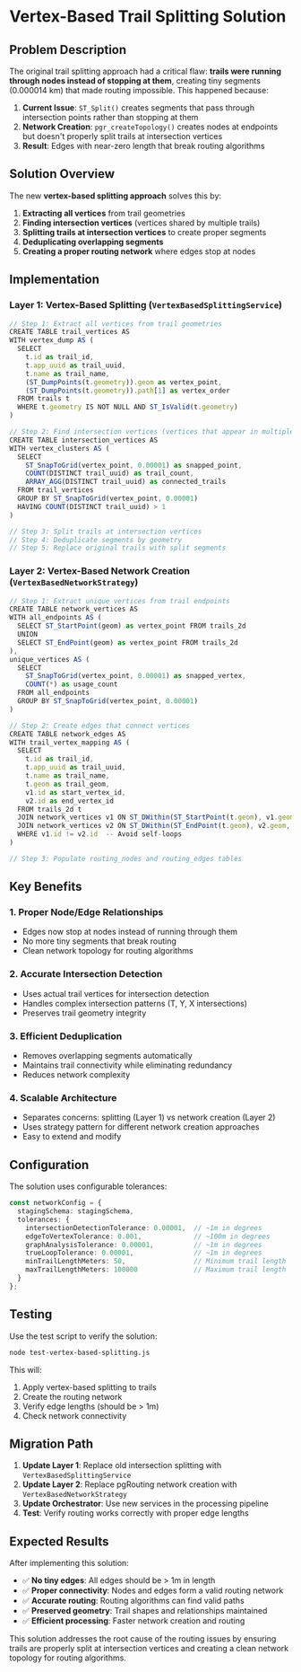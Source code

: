 # Vertex-Based Trail Splitting Solution

## Problem Description

The original trail splitting approach had a critical flaw: **trails were running through nodes instead of stopping at them**, creating tiny segments (0.000014 km) that made routing impossible. This happened because:

1. **Current Issue**: `ST_Split()` creates segments that pass through intersection points rather than stopping at them
2. **Network Creation**: `pgr_createTopology()` creates nodes at endpoints but doesn't properly split trails at intersection vertices
3. **Result**: Edges with near-zero length that break routing algorithms

## Solution Overview

The new **vertex-based splitting approach** solves this by:

1. **Extracting all vertices** from trail geometries
2. **Finding intersection vertices** (vertices shared by multiple trails)
3. **Splitting trails at intersection vertices** to create proper segments
4. **Deduplicating overlapping segments**
5. **Creating a proper routing network** where edges stop at nodes

## Implementation

### Layer 1: Vertex-Based Splitting (`VertexBasedSplittingService`)

```typescript
// Step 1: Extract all vertices from trail geometries
CREATE TABLE trail_vertices AS
WITH vertex_dump AS (
  SELECT 
    t.id as trail_id,
    t.app_uuid as trail_uuid,
    t.name as trail_name,
    (ST_DumpPoints(t.geometry)).geom as vertex_point,
    (ST_DumpPoints(t.geometry)).path[1] as vertex_order
  FROM trails t
  WHERE t.geometry IS NOT NULL AND ST_IsValid(t.geometry)
)

// Step 2: Find intersection vertices (vertices that appear in multiple trails)
CREATE TABLE intersection_vertices AS
WITH vertex_clusters AS (
  SELECT 
    ST_SnapToGrid(vertex_point, 0.00001) as snapped_point,
    COUNT(DISTINCT trail_uuid) as trail_count,
    ARRAY_AGG(DISTINCT trail_uuid) as connected_trails
  FROM trail_vertices
  GROUP BY ST_SnapToGrid(vertex_point, 0.00001)
  HAVING COUNT(DISTINCT trail_uuid) > 1
)

// Step 3: Split trails at intersection vertices
// Step 4: Deduplicate segments by geometry
// Step 5: Replace original trails with split segments
```

### Layer 2: Vertex-Based Network Creation (`VertexBasedNetworkStrategy`)

```typescript
// Step 1: Extract unique vertices from trail endpoints
CREATE TABLE network_vertices AS
WITH all_endpoints AS (
  SELECT ST_StartPoint(geom) as vertex_point FROM trails_2d
  UNION
  SELECT ST_EndPoint(geom) as vertex_point FROM trails_2d
),
unique_vertices AS (
  SELECT 
    ST_SnapToGrid(vertex_point, 0.00001) as snapped_vertex,
    COUNT(*) as usage_count
  FROM all_endpoints
  GROUP BY ST_SnapToGrid(vertex_point, 0.00001)
)

// Step 2: Create edges that connect vertices
CREATE TABLE network_edges AS
WITH trail_vertex_mapping AS (
  SELECT 
    t.id as trail_id,
    t.app_uuid as trail_uuid,
    t.name as trail_name,
    t.geom as trail_geom,
    v1.id as start_vertex_id,
    v2.id as end_vertex_id
  FROM trails_2d t
  JOIN network_vertices v1 ON ST_DWithin(ST_StartPoint(t.geom), v1.geom, 0.001)
  JOIN network_vertices v2 ON ST_DWithin(ST_EndPoint(t.geom), v2.geom, 0.001)
  WHERE v1.id != v2.id  -- Avoid self-loops
)

// Step 3: Populate routing_nodes and routing_edges tables
```

## Key Benefits

### 1. **Proper Node/Edge Relationships**
- Edges now stop at nodes instead of running through them
- No more tiny segments that break routing
- Clean network topology for routing algorithms

### 2. **Accurate Intersection Detection**
- Uses actual trail vertices for intersection detection
- Handles complex intersection patterns (T, Y, X intersections)
- Preserves trail geometry integrity

### 3. **Efficient Deduplication**
- Removes overlapping segments automatically
- Maintains trail connectivity while eliminating redundancy
- Reduces network complexity

### 4. **Scalable Architecture**
- Separates concerns: splitting (Layer 1) vs network creation (Layer 2)
- Uses strategy pattern for different network creation approaches
- Easy to extend and modify

## Configuration

The solution uses configurable tolerances:

```typescript
const networkConfig = {
  stagingSchema: stagingSchema,
  tolerances: {
    intersectionDetectionTolerance: 0.00001,  // ~1m in degrees
    edgeToVertexTolerance: 0.001,             // ~100m in degrees
    graphAnalysisTolerance: 0.00001,          // ~1m in degrees
    trueLoopTolerance: 0.00001,               // ~1m in degrees
    minTrailLengthMeters: 50,                 // Minimum trail length
    maxTrailLengthMeters: 100000              // Maximum trail length
  }
};
```

## Testing

Use the test script to verify the solution:

```bash
node test-vertex-based-splitting.js
```

This will:
1. Apply vertex-based splitting to trails
2. Create the routing network
3. Verify edge lengths (should be > 1m)
4. Check network connectivity

## Migration Path

1. **Update Layer 1**: Replace old intersection splitting with `VertexBasedSplittingService`
2. **Update Layer 2**: Replace pgRouting network creation with `VertexBasedNetworkStrategy`
3. **Update Orchestrator**: Use new services in the processing pipeline
4. **Test**: Verify routing works correctly with proper edge lengths

## Expected Results

After implementing this solution:

- ✅ **No tiny edges**: All edges should be > 1m in length
- ✅ **Proper connectivity**: Nodes and edges form a valid routing network
- ✅ **Accurate routing**: Routing algorithms can find valid paths
- ✅ **Preserved geometry**: Trail shapes and relationships maintained
- ✅ **Efficient processing**: Faster network creation and routing

This solution addresses the root cause of the routing issues by ensuring trails are properly split at intersection vertices and creating a clean network topology for routing algorithms.
